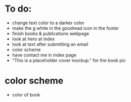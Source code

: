# To do:

- change text color to a darker color
- make the g white in the goodread icon in the footer
- finish books & publications webpage
- look at hero at index
- look at text after submitting an email
- color scheme
- have contact me in index page
- "This is a placeholder cover mockup." for the book pic

# color scheme

- color of book
